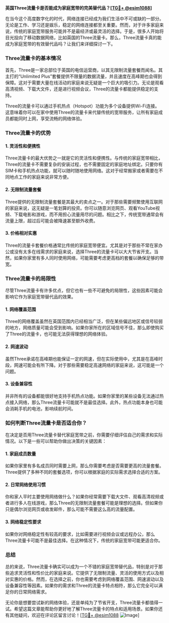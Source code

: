 **英国Three流量卡是否能成为家庭宽带的完美替代品？[[TG💪+ @esim1088](https://t.me/s/esim1088)]**

在当今这个高度数字化的时代，网络连接已经成为我们生活中不可或缺的一部分。无论是工作、学习还是娱乐，稳定的网络连接都至关重要。然而，对于许多家庭来说，传统的家庭宽带服务可能并不是最经济或最灵活的选择。于是，很多人开始将目光投向了移动数据网络，比如英国的Three流量卡。那么，Three流量卡真的能成为家庭宽带的有效替代品吗？让我们来详细探讨一下。

### Three流量卡的基本情况

首先，Three是一家总部位于英国的电信运营商，以其无限制流量套餐而闻名。其主打的“Unlimited Plus”套餐提供不限量的数据流量，并且速度在高峰期也会得到保障。这对于需要大量在线活动的家庭来说无疑是一个巨大的吸引力。无论是观看高清视频、下载大文件，还是进行视频会议，Three的流量卡都能提供稳定的支持。

Three的流量卡可以通过手机热点（Hotspot）功能为多个设备提供Wi-Fi连接。这意味着你可以在家中使用Three的流量卡来代替传统的宽带服务，让所有家庭成员都能同时上网，享受流畅的网络体验。

### Three流量卡的优势

#### 1. **灵活性和便携性**
   Three流量卡的最大优势之一就是它的灵活性和便携性。与传统的家庭宽带相比，Three的流量卡不需要复杂的安装过程，也不需要固定的家庭地址绑定。只要你有SIM卡和手机热点功能，就可以随时随地使用网络。这对于经常搬家或者需要在不同地点工作的家庭来说非常方便。

#### 2. **无限制流量套餐**
   Three提供的无限制流量套餐是其最大的卖点之一。对于那些需要频繁使用互联网的家庭来说，这无疑是一笔划算的投资。你可以随意浏览网页、观看YouTube视频、下载电影和游戏，而不用担心流量用尽的问题。相比之下，传统宽带通常会有流量上限，超过后可能会被降速甚至额外收费。

#### 3. **价格相对实惠**
   Three的流量卡套餐价格通常比传统的家庭宽带便宜。尤其是对于那些不常在家办公或没有太多在线需求的家庭来说，选择Three的流量卡可以大大节省开支。当然，如果你家里有多人同时使用网络，可能需要考虑更高档的套餐以确保足够的带宽。

### Three流量卡的局限性

尽管Three流量卡有许多优点，但它也有一些不可避免的局限性，这些因素可能会影响它作为家庭宽带替代品的效果。

#### 1. **网络覆盖范围**
   Three的网络覆盖虽然在英国范围内已经相当广泛，但在某些偏远地区或信号较弱的地方，网络质量可能会受到影响。如果你家所在的区域信号不佳，那么即使购买了Three的流量卡，也可能无法获得理想的网络体验。

#### 2. **网速波动**
   虽然Three承诺在高峰期也能保证一定的网速，但在实际使用中，尤其是在高峰时段，网速可能会有所下降。对于那些需要稳定高速网络的家庭来说，这可能是一个问题。

#### 3. **设备兼容性**
   并非所有的设备都能很好地支持手机热点功能。如果你家里的某些设备无法通过热点接入网络，那么Three流量卡可能就不是最佳选择。此外，热点功能本身也可能会消耗手机的电池，影响续航时间。

### 如何判断Three流量卡是否适合你？

在决定是否用Three流量卡替代家庭宽带之前，你需要仔细评估自己的需求和实际情况。以下是一些可以帮助你做出决策的关键因素：

#### 1. **家庭成员数量**
   如果你家里有多名成员同时需要上网，那么你需要考虑是否需要更高的流量套餐。Three提供了多种不同的套餐选项，你可以根据家庭的实际需求选择合适的方案。

#### 2. **日常网络使用习惯**
   你和家人平时主要使用网络做什么？如果你经常需要下载大文件、观看高清视频或者进行多人在线游戏，那么Three的无限制流量套餐可能是理想的选择。但如果你只是偶尔浏览网页或收发邮件，那么可能不需要这么高的流量配置。

#### 3. **网络稳定性要求**
   如果你对网络稳定性有较高的要求，比如需要进行视频会议或远程办公，那么Three流量卡可能不是最佳选择。在这种情况下，传统的家庭宽带可能更适合你。

### 总结

总的来说，Three流量卡确实可以成为一个不错的家庭宽带替代品，特别是对于那些追求灵活性和性价比的家庭来说。它提供了无限制流量、灵活的使用方式以及相对实惠的价格。然而，在选择之前，你也需要考虑到网络覆盖范围、网速波动以及设备兼容性等因素。如果你的需求和Three的流量卡特点相符，那么它完全可以满足你的日常网络需求。

无论你是想要尝试新的网络体验，还是单纯为了节省开支，Three流量卡都值得一试。希望这篇文章能帮助你更好地了解Three流量卡的特点和适用场景。如果你还有其他疑问，欢迎在评论区留言讨论！[[TG💪+ @esim1088](https://t.me/s/esim1088) ![Image](https://i.postimg.cc/4NQfJmqS/Snipaste-2025-05-13-00-14-12.png)]